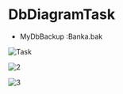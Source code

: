 # DbDiagramTask

* MyDbBackup :Banka.bak

![Task](https://github.com/TkN42/DbDiagramTask/assets/29886553/27e9e2c0-2b9e-417a-bbbc-ba838bcd4ee3)

![2](https://github.com/TkN42/DbDiagramTask/assets/29886553/00d1ad54-2760-4d04-b9ae-9e1bfaaebf07)

![3](https://github.com/TkN42/DbDiagramTask/assets/29886553/63dc7771-3af8-4724-a4e7-42a98a789b43)
